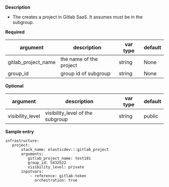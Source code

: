**Description**

  - The creates a project in Gitlab SaaS.  It assumes must be in the subgroup.

**Required**

| argument           | description                            | var type |  default      |
| ------------- | -------------------------------------- | -------- | ------------ |
| gitlab_project_name   | the name of the project | string   | None         |
| group_id   | group id of subgroup | string   | None         |

**Optional**

| argument           | description                            | var type |  default      |
| ------------- | -------------------------------------- | -------- | ------------ |
| visibility_level   | visibility_level of the subgroup | string   | public         |

**Sample entry**

```
infrastructure:
   project:
       stack_name: elasticdev:::gitlab_project
       arguments:
          gitlab_project_name: test101
          group_id: 5432522
          visibility_level: private
       inputvars:
           - reference: gitlab-token
             orchestration: true
```
